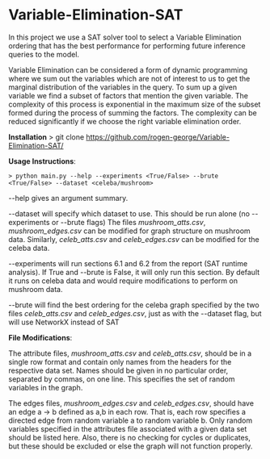 # Variable-Elimination-SAT

In this project we use a SAT solver tool to select a Variable Elimination ordering that has the best performance for performing future inference queries to the model.

Variable Elimination can be considered a form of dynamic programming where we sum out the variables which are not of interest to us to get the marginal distribution of the variables in the query.  To sum up a given variable we find a subset of factors that mention the given variable. The complexity of this process is exponential in the maximum size of the subset formed during the process of summing the factors.  The complexity can be reduced significantly if we choose the right variable elimination order. 

<b>Installation</b>
	> git clone https://github.com/rogen-george/Variable-Elimination-SAT/

<b>Usage Instructions</b>:

	> python main.py --help --experiments <True/False> --brute <True/False> --dataset <celeba/mushroom>

--help gives an argument summary.

--dataset will specify which dataset to use. This should be run alone (no --experiments or --brute flags) The files <i>mushroom_atts.csv</i>, <i>mushroom_edges.csv</i> can be modified for graph structure on mushroom data. Similarly, <i>celeb_atts.csv</i> and <i>celeb_edges.csv</i> can be modified for the celeba data.

--experiments will run sections 6.1 and 6.2 from the report (SAT runtime analysis). If True and --brute is False, it will only run this section. By default it runs on celeba data and would require modifications to perform on mushroom data.

--brute will find the best ordering for the celeba graph specified by the two files <i>celeb_atts.csv</i> and <i>celeb_edges.csv</i>, just as with the --dataset flag, but will use NetworkX instead of SAT

<b>File Modifications</b>:

The attribute files, <i>mushroom_atts.csv</i> and <i>celeb_atts.csv</i>, should be in a single row format and contain only names from the headers for the respective data set. Names should be given in no particular order, separated by commas, on one line. This specifies the set of random variables in the graph.

The edges files, <i>mushroom_edges.csv</i> and <i>celeb_edges.csv</i>, should have an edge a -> b defined as a,b in each row. That is, each row specifies a directed edge from random variable a to random variable b. Only random variables specified in the attributes file associated with a given data set should be listed here. Also, there is no checking for cycles or duplicates, but these should be excluded or else the graph will not function properly. 
